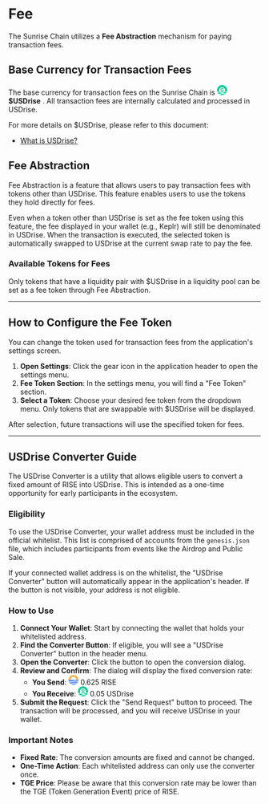 # Fee

The Sunrise Chain utilizes a **Fee Abstraction** mechanism for paying transaction fees.

## Base Currency for Transaction Fees

The base currency for transaction fees on the Sunrise Chain is ![USDrise](../../images/USDrise.png) **$USDrise** .
All transaction fees are internally calculated and processed in USDrise.

For more details on $USDrise, please refer to this document:

* [What is USDrise?](../usdrise/README.md)

## Fee Abstraction

Fee Abstraction is a feature that allows users to pay transaction fees with tokens other than USDrise. This feature enables users to use the tokens they hold directly for fees.

Even when a token other than USDrise is set as the fee token using this feature, the fee displayed in your wallet (e.g., Keplr) will still be denominated in USDrise. When the transaction is executed, the selected token is automatically swapped to USDrise at the current swap rate to pay the fee.

### Available Tokens for Fees

Only tokens that have a liquidity pair with $USDrise in a liquidity pool can be set as a fee token through Fee Abstraction.

---

## How to Configure the Fee Token

You can change the token used for transaction fees from the application's settings screen.

1. **Open Settings**: Click the gear icon in the application header to open the settings menu.
2. **Fee Token Section**: In the settings menu, you will find a "Fee Token" section.
3. **Select a Token**: Choose your desired fee token from the dropdown menu. Only tokens that are swappable with $USDrise will be displayed.

After selection, future transactions will use the specified token for fees.

---

## USDrise Converter Guide

The USDrise Converter is a utility that allows eligible users to convert a fixed amount of RISE into USDrise. This is intended as a one-time opportunity for early participants in the ecosystem.

### Eligibility

To use the USDrise Converter, your wallet address must be included in the official whitelist. This list is comprised of accounts from the `genesis.json` file, which includes participants from events like the Airdrop and Public Sale.

If your connected wallet address is on the whitelist, the "USDrise Converter" button will automatically appear in the application's header. If the button is not visible, your address is not eligible.

### How to Use

1. **Connect Your Wallet**: Start by connecting the wallet that holds your whitelisted address.
2. **Find the Converter Button**: If eligible, you will see a "USDrise Converter" button in the header menu.
3. **Open the Converter**: Click the button to open the conversion dialog.
4. **Review and Confirm**: The dialog will display the fixed conversion rate:
    * **You Send**: ![RISE](../../images/RISE.png) 0.625 RISE
    * **You Receive**: ![USDrise](../../images/USDrise.png) 0.05 USDrise
5. **Submit the Request**: Click the "Send Request" button to proceed. The transaction will be processed, and you will receive USDrise in your wallet.

### Important Notes

* **Fixed Rate**: The conversion amounts are fixed and cannot be changed.
* **One-Time Action**: Each whitelisted address can only use the converter once.
* **TGE Price**: Please be aware that this conversion rate may be lower than the TGE (Token Generation Event) price of RISE.
